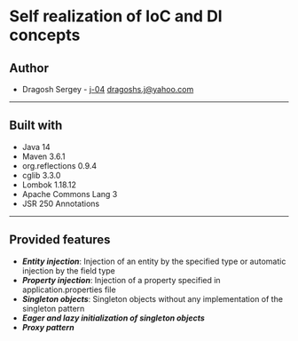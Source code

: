 # Self realization of IoC and DI concepts  

## Author
* Dragosh Sergey - [j-04](https://github.com/j-04)
dragoshs.j@yahoo.com

---
## Built with
* Java 14
* Maven 3.6.1
* org.reflections 0.9.4
* cglib 3.3.0
* Lombok 1.18.12
* Apache Commons Lang 3
* JSR 250 Annotations

---
## Provided features
* ***Entity injection***: 
Injection of an entity by the specified type or automatic injection by the field type
* ***Property injection***: 
Injection of a property specified in application.properties file
* ***Singleton objects***:
Singleton objects without any implementation of the singleton pattern
* ***Eager and lazy initialization of singleton objects***
* ***Proxy pattern***
